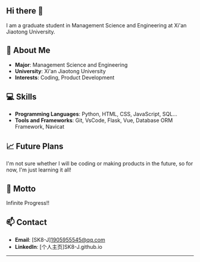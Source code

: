 ## Hi there 👋

<!--
**SK8-j/SK8-J** is a ✨ _special_ ✨ repository because its `README.md` (this file) appears on your GitHub profile.

Here are some ideas to get you started:

- 🔭 I’m currently working on ...
- 🌱 I’m currently learning ...
- 👯 I’m looking to collaborate on ...
- 🤔 I’m looking for help with ...
- 💬 Ask me about ...
- 📫 How to reach me: ...
- 😄 Pronouns: ...
- ⚡ Fun fact: ...
-->
I am a graduate student in Management Science and Engineering at Xi'an Jiaotong University.

## 🤔 About Me

- **Major**: Management Science and Engineering
- **University**: Xi'an Jiaotong University
- **Interests**: Coding, Product Development

## 💻 Skills

- **Programming Languages**: Python, HTML, CSS, JavaScript, SQL...
- **Tools and Frameworks**: Git, VsCode, Flask, Vue, Database ORM Framework, Navicat

## 📈 Future Plans

I'm not sure whether I will be coding or making products in the future, so for now, I'm just learning it all!

## 🌟 Motto

Infinite Progress!!

## 📫 Contact

- **Email**: [SK8-J]1905955545@qq.com
- **LinkedIn**: [个人主页]SK8-J.github.io

---

